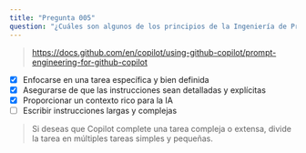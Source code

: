 ```yaml
---
title: "Pregunta 005"
question: "¿Cuáles son algunos de los principios de la Ingeniería de Prompts? (Elige tres.)"
---
```



> https://docs.github.com/en/copilot/using-github-copilot/prompt-engineering-for-github-copilot
- [x] Enfocarse en una tarea específica y bien definida  
- [x] Asegurarse de que las instrucciones sean detalladas y explícitas  
- [x] Proporcionar un contexto rico para la IA  
- [ ] Escribir instrucciones largas y complejas  
> Si deseas que Copilot complete una tarea compleja o extensa, divide la tarea en múltiples tareas simples y pequeñas.
